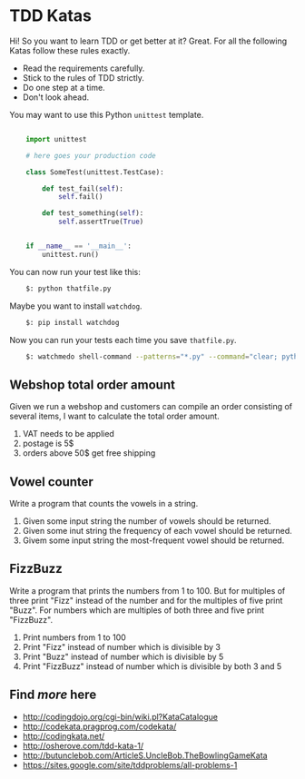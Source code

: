 # TDD Katas

Hi! So you want to learn TDD or get better at it? Great. For all the following Katas follow these rules exactly.
 
 * Read the requirements carefully.
 * Stick to the rules of TDD strictly.
 * Do one step at a time. 
 * Don't look ahead.
 
You may want to use this Python `unittest` template.

```python

	import unittest

	# here goes your production code

	class SomeTest(unittest.TestCase):

		def test_fail(self):
			self.fail()

		def test_something(self):
			self.assertTrue(True)


	if __name__ == '__main__':
		unittest.run()
```

You can now run your test like this:

```bash
    $: python thatfile.py
```

Maybe you want to install `watchdog`.
```bash
    $: pip install watchdog
```
Now you can run your tests each time you save `thatfile.py`.
```bash
    $: watchmedo shell-command --patterns="*.py" --command="clear; python thatfile.py" .
```
 

## Webshop total order amount
Given we run a webshop and customers can compile an order consisting of several items, I want to calculate the total order amount.
 
 1. VAT needs to be applied
 1. postage is 5$ 
 1. orders above 50$ get free shipping 


## Vowel counter
Write a program that counts the vowels in a string.

 1. Given some input string the number of vowels should be returned.
 2. Given some inut string the frequency of each vowel should be returned.
 3. Givem some input string the most-frequent vowel should be returned.


## FizzBuzz
Write a program that prints the numbers from 1 to 100. But for multiples of three print "Fizz" instead of the number and for the multiples of five print "Buzz". For numbers which are multiples of both  three and five print "FizzBuzz".

 1. Print numbers from 1 to 100
 2. Print "Fizz" instead of number which is divisible by 3
 3. Print "Buzz" instead of number which is divisible by 5
 4. Print "FizzBuzz" instead of number which is divisible by both 3 and 5
 
## Find _more_ here
 
 * http://codingdojo.org/cgi-bin/wiki.pl?KataCatalogue
 * http://codekata.pragprog.com/codekata/
 * http://codingkata.net/
 * http://osherove.com/tdd-kata-1/
 * http://butunclebob.com/ArticleS.UncleBob.TheBowlingGameKata
 * https://sites.google.com/site/tddproblems/all-problems-1
 
